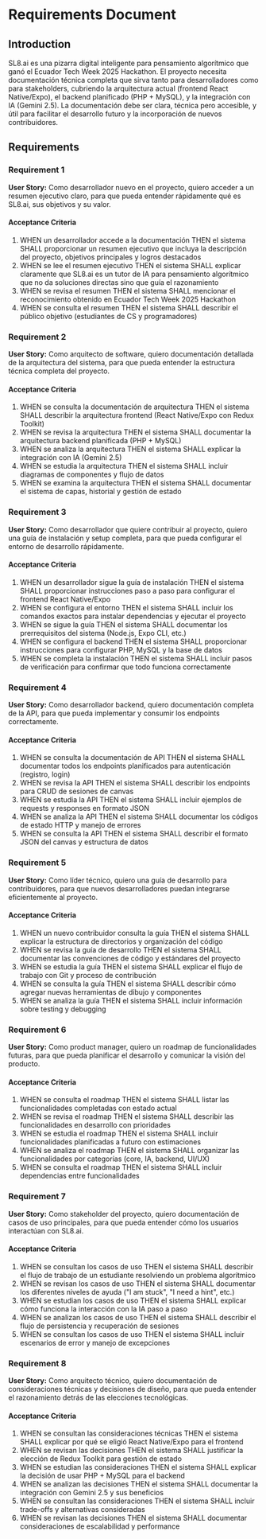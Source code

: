 # Requirements Document

## Introduction

SL8.ai es una pizarra digital inteligente para pensamiento algorítmico que ganó el Ecuador Tech Week 2025 Hackathon. El proyecto necesita documentación técnica completa que sirva tanto para desarrolladores como para stakeholders, cubriendo la arquitectura actual (frontend React Native/Expo), el backend planificado (PHP + MySQL), y la integración con IA (Gemini 2.5). La documentación debe ser clara, técnica pero accesible, y útil para facilitar el desarrollo futuro y la incorporación de nuevos contribuidores.

## Requirements

### Requirement 1

**User Story:** Como desarrollador nuevo en el proyecto, quiero acceder a un resumen ejecutivo claro, para que pueda entender rápidamente qué es SL8.ai, sus objetivos y su valor.

#### Acceptance Criteria

1. WHEN un desarrollador accede a la documentación THEN el sistema SHALL proporcionar un resumen ejecutivo que incluya la descripción del proyecto, objetivos principales y logros destacados
2. WHEN se lee el resumen ejecutivo THEN el sistema SHALL explicar claramente que SL8.ai es un tutor de IA para pensamiento algorítmico que no da soluciones directas sino que guía el razonamiento
3. WHEN se revisa el resumen THEN el sistema SHALL mencionar el reconocimiento obtenido en Ecuador Tech Week 2025 Hackathon
4. WHEN se consulta el resumen THEN el sistema SHALL describir el público objetivo (estudiantes de CS y programadores)

### Requirement 2

**User Story:** Como arquitecto de software, quiero documentación detallada de la arquitectura del sistema, para que pueda entender la estructura técnica completa del proyecto.

#### Acceptance Criteria

1. WHEN se consulta la documentación de arquitectura THEN el sistema SHALL describir la arquitectura frontend (React Native/Expo con Redux Toolkit)
2. WHEN se revisa la arquitectura THEN el sistema SHALL documentar la arquitectura backend planificada (PHP + MySQL)
3. WHEN se analiza la arquitectura THEN el sistema SHALL explicar la integración con IA (Gemini 2.5)
4. WHEN se estudia la arquitectura THEN el sistema SHALL incluir diagramas de componentes y flujo de datos
5. WHEN se examina la arquitectura THEN el sistema SHALL documentar el sistema de capas, historial y gestión de estado

### Requirement 3

**User Story:** Como desarrollador que quiere contribuir al proyecto, quiero una guía de instalación y setup completa, para que pueda configurar el entorno de desarrollo rápidamente.

#### Acceptance Criteria

1. WHEN un desarrollador sigue la guía de instalación THEN el sistema SHALL proporcionar instrucciones paso a paso para configurar el frontend React Native/Expo
2. WHEN se configura el entorno THEN el sistema SHALL incluir los comandos exactos para instalar dependencias y ejecutar el proyecto
3. WHEN se sigue la guía THEN el sistema SHALL documentar los prerrequisitos del sistema (Node.js, Expo CLI, etc.)
4. WHEN se configura el backend THEN el sistema SHALL proporcionar instrucciones para configurar PHP, MySQL y la base de datos
5. WHEN se completa la instalación THEN el sistema SHALL incluir pasos de verificación para confirmar que todo funciona correctamente

### Requirement 4

**User Story:** Como desarrollador backend, quiero documentación completa de la API, para que pueda implementar y consumir los endpoints correctamente.

#### Acceptance Criteria

1. WHEN se consulta la documentación de API THEN el sistema SHALL documentar todos los endpoints planificados para autenticación (registro, login)
2. WHEN se revisa la API THEN el sistema SHALL describir los endpoints para CRUD de sesiones de canvas
3. WHEN se estudia la API THEN el sistema SHALL incluir ejemplos de requests y responses en formato JSON
4. WHEN se analiza la API THEN el sistema SHALL documentar los códigos de estado HTTP y manejo de errores
5. WHEN se consulta la API THEN el sistema SHALL describir el formato JSON del canvas y estructura de datos

### Requirement 5

**User Story:** Como líder técnico, quiero una guía de desarrollo para contribuidores, para que nuevos desarrolladores puedan integrarse eficientemente al proyecto.

#### Acceptance Criteria

1. WHEN un nuevo contribuidor consulta la guía THEN el sistema SHALL explicar la estructura de directorios y organización del código
2. WHEN se revisa la guía de desarrollo THEN el sistema SHALL documentar las convenciones de código y estándares del proyecto
3. WHEN se estudia la guía THEN el sistema SHALL explicar el flujo de trabajo con Git y proceso de contribución
4. WHEN se consulta la guía THEN el sistema SHALL describir cómo agregar nuevas herramientas de dibujo y componentes
5. WHEN se analiza la guía THEN el sistema SHALL incluir información sobre testing y debugging

### Requirement 6

**User Story:** Como product manager, quiero un roadmap de funcionalidades futuras, para que pueda planificar el desarrollo y comunicar la visión del producto.

#### Acceptance Criteria

1. WHEN se consulta el roadmap THEN el sistema SHALL listar las funcionalidades completadas con estado actual
2. WHEN se revisa el roadmap THEN el sistema SHALL describir las funcionalidades en desarrollo con prioridades
3. WHEN se estudia el roadmap THEN el sistema SHALL incluir funcionalidades planificadas a futuro con estimaciones
4. WHEN se analiza el roadmap THEN el sistema SHALL organizar las funcionalidades por categorías (core, IA, backend, UI/UX)
5. WHEN se consulta el roadmap THEN el sistema SHALL incluir dependencias entre funcionalidades

### Requirement 7

**User Story:** Como stakeholder del proyecto, quiero documentación de casos de uso principales, para que pueda entender cómo los usuarios interactúan con SL8.ai.

#### Acceptance Criteria

1. WHEN se consultan los casos de uso THEN el sistema SHALL describir el flujo de trabajo de un estudiante resolviendo un problema algorítmico
2. WHEN se revisan los casos de uso THEN el sistema SHALL documentar los diferentes niveles de ayuda ("I am stuck", "I need a hint", etc.)
3. WHEN se estudian los casos de uso THEN el sistema SHALL explicar cómo funciona la interacción con la IA paso a paso
4. WHEN se analizan los casos de uso THEN el sistema SHALL describir el flujo de persistencia y recuperación de sesiones
5. WHEN se consultan los casos de uso THEN el sistema SHALL incluir escenarios de error y manejo de excepciones

### Requirement 8

**User Story:** Como arquitecto técnico, quiero documentación de consideraciones técnicas y decisiones de diseño, para que pueda entender el razonamiento detrás de las elecciones tecnológicas.

#### Acceptance Criteria

1. WHEN se consultan las consideraciones técnicas THEN el sistema SHALL explicar por qué se eligió React Native/Expo para el frontend
2. WHEN se revisan las decisiones THEN el sistema SHALL justificar la elección de Redux Toolkit para gestión de estado
3. WHEN se estudian las consideraciones THEN el sistema SHALL explicar la decisión de usar PHP + MySQL para el backend
4. WHEN se analizan las decisiones THEN el sistema SHALL documentar la integración con Gemini 2.5 y sus beneficios
5. WHEN se consultan las consideraciones THEN el sistema SHALL incluir trade-offs y alternativas consideradas
6. WHEN se revisan las decisiones THEN el sistema SHALL documentar consideraciones de escalabilidad y performance